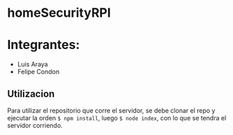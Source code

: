 # homeSecurityRPI
# Integrantes:
* Luis Araya
* Felipe Condon

## Utilizacion
Para utilizar el repositorio que corre el servidor, se debe clonar el repo y ejecutar la orden `$ npm install`, luego `$ node index`, con lo que se tendra el servidor corriendo.
